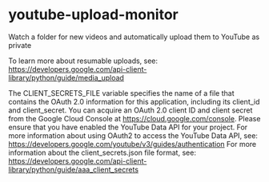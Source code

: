 # youtube-upload-monitor
Watch a folder for new videos and automatically upload them to YouTube as private

To learn more about resumable uploads, see: https://developers.google.com/api-client-library/python/guide/media_upload

The CLIENT_SECRETS_FILE variable specifies the name of a file that contains
the OAuth 2.0 information for this application, including its client_id and
client_secret. You can acquire an OAuth 2.0 client ID and client secret from
the Google Cloud Console at https://cloud.google.com/console.
Please ensure that you have enabled the YouTube Data API for your project.
For more information about using OAuth2 to access the YouTube Data API, see: https://developers.google.com/youtube/v3/guides/authentication
For more information about the client_secrets.json file format, see: https://developers.google.com/api-client-library/python/guide/aaa_client_secrets
